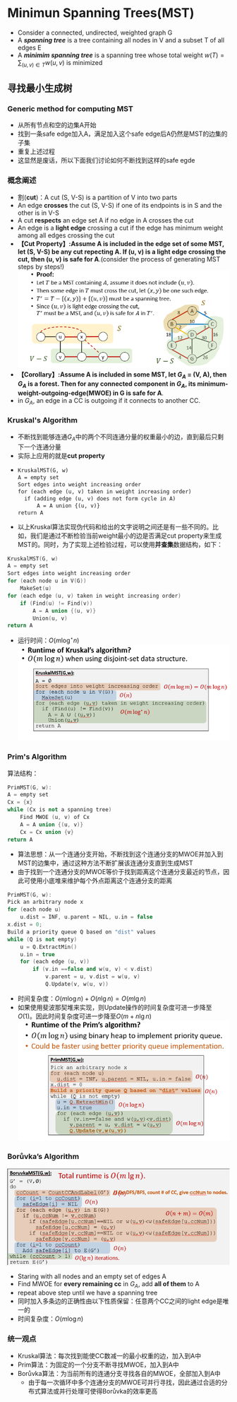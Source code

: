 # Minimun Spanning Trees(MST)
+ Consider a connected, undirected, weighted graph G
+ A ***spanning tree*** is a tree containing all nodes in V and a subset T of all edges E
+ A ***minimim spanning tree*** is a spanning tree whose total weight $w(T)=\sum_{(u, v)\in T}w(u, v)$ is minimized

## 寻找最小生成树
### Generic method for computing MST
+ 从所有节点和空的边集A开始
+ 找到一条safe edge加入A，满足加入这个safe edge后A仍然是MST的边集的子集
+ 重复上述过程
+ 这显然是废话，所以下面我们讨论如何不断找到这样的safe egde

### 概念阐述
+ 割(**cut**)：A cut (S, V-S) is a partition of V into two parts
+ An edge **crosses** the cut (S, V-S) if one of its endpoints is in S and the other is in V-S
+ A cut **respects** an edge set A if no edge in A crosses the cut
+ An edge is a **light edge** crossing a cut if the edge has minimum weight among all edges crossing the cut
+ **【Cut Property】:Assume A is included in the edge set of some MST, let (S, V-S) be any cut repecting A. If (u, v) is a light edge crossing the cut, then (u, v) is safe for A**.(consider the process of generating MST steps by steps!)  
  ![](img/2019-11-21-11-56-29.png)
+ **【Corollary】:Assume A is included in some MST, let $G_A$ = (V, A), then $G_A$ is a forest. Then for any connected component in $G_A$, its minimum-weight-outgoing-edge(MWOE) in G is safe for A**.
+ in $G_A$, an edge in a CC is outgoing if it connects to another CC.

### Kruskal's Algorithm
+ 不断找到能够连通$G_A$中的两个不同连通分量的权重最小的边，直到最后只剩下一个连通分量
+ 实际上应用的就是**cut property**
+ ```
  KruskalMST(G, w)
  A = empty set
  Sort edges into weight increasing order
  for (each edge (u, v) taken in weight increasing order)
    if (adding edge (u, v) does not form cycle in A)
        A = A union {(u, v)}
  return A
  ```
+ 以上Kruskal算法实现伪代码和给出的文字说明之间还是有一些不同的。比如，我们是通过不断检验当前weight最小的边是否满足cut property来生成MST的。同时，为了实现上述检验过程，可以使用**并查集**数据结构，如下：
```c++
KruskalMST(G, w)
A = empty set
Sort edges into weight increasing order
for (each node u in V(G))
    MakeSet(u)
for (each edge (u, v) taken in weight increasing order)
    if (Find(u) != Find(v))
        A = A union {(u, v)}
        Union(u, v)
return A
```
+ 运行时间：$O(m\log^\star n)$  
  ![](img/2019-11-21-12-08-41.png)

### Prim's Algorithm
算法结构：
```c++
PrimMST(G, w):
A = empty set
Cx = {x}
while (Cx is not a spanning tree)
    Find MWOE (u, v) of Cx
    A = A union {(u, v)}
    Cx = Cx union {v}
return A
``` 
+ 算法思想：从一个连通分支开始，不断找到这个连通分支的MWOE并加入到MST的边集中，通过这种方法不断扩展该连通分支直到生成MST
+ 由于找到一个连通分支的MWOE等价于找到距离这个连通分支最近的节点，因此可使用小底堆来维护每个外点距离这个连通分支的距离
```c++
PrimMST(G, w):
Pick an arbitrary node x
for (each node u)
    u.dist = INF, u.parent = NIL, u.in = false
x.dist = 0;
Build a priority queue Q based on "dist" values
while (Q is not empty)
    u = Q.ExtractMin()
    u.in = true
    for (each edge (u, v))
        if (v.in ==false and w(u, v) < v.dist)
            v.parent = u, v.dist = w(u, v)
            Q.Update(v, w(u, v))
```
+ 时间复杂度：$O(m\log n)+O(n\lg n)=O(m\lg n)$
+ 如果使用斐波那契堆来实现，则Update操作的时间复杂度可进一步降至$O(1)$。因此时间复杂度可进一步降至$O(m+n\lg n)$  
  ![](img/2019-11-21-12-41-44.png)

### Borůvka’s Algorithm
![](img/2019-11-21-12-44-55.png)
+ Staring with all nodes and an empty set of edges A
+ Find MWOE for **every remaining cc** in $G_A$, add **all of them** to A
+ repeat above step until we have a spanning tree
+ 同时加入多条边的正确性由以下性质保留：任意两个CC之间的light edge是唯一的
+ 时间复杂度：$O(m\log n)$

### 统一观点
+ Kruskal算法：每次找到能使CC数减一的最小权重的边，加入到A中
+ Prim算法：为固定的一个分支不断寻找MWOE，加入到A中
+ Borůvka算法：为当前所有的连通分支寻找各自的MWOE，全部加入到A中
  + 由于每一次循环中多个连通分支的MWOE可并行寻找，因此通过合适的分布式算法或并行处理可使得Borůvka的效率更高   


